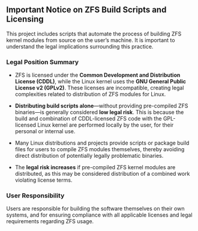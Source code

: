 ## Important Notice on ZFS Build Scripts and Licensing

This project includes scripts that automate the process of building ZFS kernel modules from source on the user’s machine. It is important to understand the legal implications surrounding this practice.

### Legal Position Summary

- ZFS is licensed under the **Common Development and Distribution License (CDDL)**, while the Linux kernel uses the **GNU General Public License v2 (GPLv2)**. These licenses are incompatible, creating legal complexities related to distribution of ZFS modules for Linux.

- **Distributing build scripts alone**—without providing pre-compiled ZFS binaries—is generally considered **low legal risk**. This is because the build and combination of CDDL-licensed ZFS code with the GPL-licensed Linux kernel are performed locally by the user, for their personal or internal use.

- Many Linux distributions and projects provide scripts or package build files for users to compile ZFS modules themselves, thereby avoiding direct distribution of potentially legally problematic binaries.

- The **legal risk increases** if pre-compiled ZFS kernel modules are distributed, as this may be considered distribution of a combined work violating license terms.

### User Responsibility

Users are responsible for building the software themselves on their own systems, and for ensuring compliance with all applicable licenses and legal requirements regarding ZFS usage.

